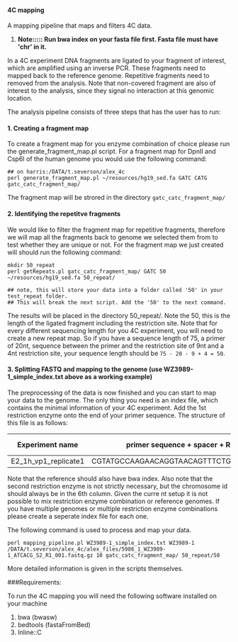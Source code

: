 #### 4C mapping
A mapping pipeline that maps and filters 4C data.

1. **Note::::: Run bwa index on your fasta file first. Fasta file must have 'chr' in it.**


In a 4C experiment DNA fragments are ligated to your fragment of interest, which are amplified using an inverse PCR. These fragments need to mapped back to the reference genome. Repetitive fragments need to removed from the analysis. Note that non-covered fragment are also of interest to the analysis, since they signal no interaction at this genomic location.

The analysis pipeline consists of three steps that has the user has to run:

#### 1. Creating a fragment map

To create a fragment map for you enzyme combination of choice please run the generate_fragment_map.pl script. For a fragment map for DpnII and Csp6I of the human genome you would use the following command:

```
## on harris:/DATA/t.severson/alex_4c
perl generate_fragment_map.pl ~/resources/hg19_sed.fa GATC CATG gatc_catc_fragment_map/
```

The fragment map will be strored in the directory `gatc_catc_fragment_map/`

#### 2. Identifying the repetitve fragments

We would like to filter the fragment map for repetitive fragments, therefore we will map all the fragments back to genome we selected them from to test whether they are unique or not. For the fragment map we just created will should run the following command:

```
mkdir 50_repeat
perl getRepeats.pl gatc_catc_fragment_map/ GATC 50 ~/resources/hg19_sed.fa 50_repeat/

## note, this will store your data into a folder called '50' in your test_repeat folder. 
## This will break the next script. Add the '50' to the next command. 
```

The results will be placed in the directory 50_repeat/. Note the 50, this is the length of the ligated fragment including the restriction site. Note that for every different sequencing length for you 4C experiment, you will need to create a new repeat map. So if you have a sequence length of 75, a primer of 20nt, sequence between the primer and the restriction site of 9nt and a 4nt restriction site, your sequence length should be `75 - 20 - 9 + 4 = 50`. 



#### 3. Splitting FASTQ and mapping to the genome (use WZ3989-1_simple_index.txt above as a working example)

The preprocessing of the data is now finished and you can start to map your data to the genome. The only thing you need is an index file, which contains the minimal information of your 4C experiment. Add the 1st restriction enzyme onto the end of your primer sequence. The structure of this file is as follows:

|Experiment name | primer sequence + spacer + RE | path to reference genome | restriction enzyme 1 | restriction enzyme 2 | viewpoint chromosome |
|---------- | ---------- | ----------|----------|----------|----------|
|E2_1h_vp1_replicate1 | CGTATGCCAAGAACAGGTAACAGTTTCTGGATC**GATC** | /home/t.severson/resources/hg19_sed.fa | GATC | GTAC | chr6 |

Note that the reference should also have bwa index. Also note that the second restriction enzyme is not strictly necessary, but the chromosome id should always be in the 6th column. Given the curre
nt setup it is not possible to mix restriction enzyme combination or reference genomes. If you have multiple genomes or multiple restriction enzyme combinations please create a seperate index file
for each one.

The following command is used to process and map your data.

```
perl mapping_pipeline.pl WZ3989-1_simple_index.txt WZ3989-1 /DATA/t.severson/alex_4c/alex_files/5986_1_WZ3989-1_ATCACG_S2_R1_001.fastq.gz 10 gatc_catc_fragment_map/ 50_repeat/50
```

More detailed information is given in the scripts themselves.

###Requirements:

To run the 4C mapping you will need the following software installed on your machine

1. bwa (bwasw)
2. bedtools (fastaFromBed)
3. Inline::C

